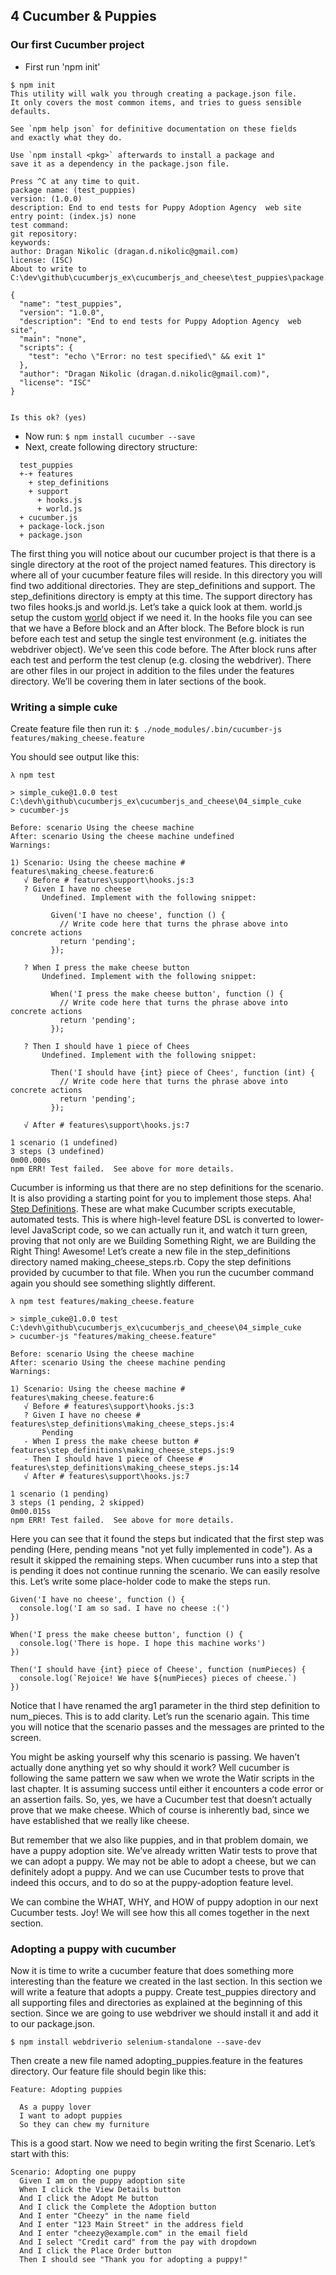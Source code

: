 ## 4 Cucumber & Puppies ##

### Our first Cucumber project ###

* First run 'npm init'

```
$ npm init
This utility will walk you through creating a package.json file.
It only covers the most common items, and tries to guess sensible defaults.

See `npm help json` for definitive documentation on these fields
and exactly what they do.

Use `npm install <pkg>` afterwards to install a package and
save it as a dependency in the package.json file.

Press ^C at any time to quit.
package name: (test_puppies)
version: (1.0.0)
description: End to end tests for Puppy Adoption Agency  web site
entry point: (index.js) none
test command:
git repository:
keywords:
author: Dragan Nikolic (dragan.d.nikolic@gmail.com)
license: (ISC)
About to write to C:\dev\github\cucumberjs_ex\cucumberjs_and_cheese\test_puppies\package.json:

{
  "name": "test_puppies",
  "version": "1.0.0",
  "description": "End to end tests for Puppy Adoption Agency  web site",
  "main": "none",
  "scripts": {
    "test": "echo \"Error: no test specified\" && exit 1"
  },
  "author": "Dragan Nikolic (dragan.d.nikolic@gmail.com)",
  "license": "ISC"
}


Is this ok? (yes)
```

* Now run: `$ npm install cucumber --save`
* Next, create following directory structure:

```
  test_puppies
  +-+ features
    + step_definitions
    + support
      + hooks.js
      + world.js
  + cucumber.js
  + package-lock.json
  + package.json
```

The first thing you will notice about our cucumber project is that there is a 
single directory at the root of the project named features. This directory is 
where all of your cucumber feature files will reside. In this directory you will 
find two additional directories. They are step_definitions and support. The 
step_definitions directory is empty at this time. The support directory has two 
files hooks.js and world.js. Let’s take a quick look at them.
world.js setup the custom 
[world](https://github.com/cucumber/cucumber-js/blob/master/docs/support_files/world.md) object if 
we need it.
In the hooks file you can see that we have a Before block and an After block. 
The Before block is run before each test and setup the single test environment (e.g. initiates the 
webdriver object). We’ve seen this code before. The After block runs after each test and perform
the test clenup (e.g. closing the webdriver).
There are other files in our project in addition to the files under the features 
directory. We’ll be covering them in later sections of the book.

### Writing a simple cuke ###

Create feature file then run it: `$ ./node_modules/.bin/cucumber-js features/making_cheese.feature `

You should see output like this:

```
λ npm test

> simple_cuke@1.0.0 test C:\devh\github\cucumberjs_ex\cucumberjs_and_cheese\04_simple_cuke
> cucumber-js

Before: scenario Using the cheese machine
After: scenario Using the cheese machine undefined
Warnings:

1) Scenario: Using the cheese machine # features\making_cheese.feature:6
   √ Before # features\support\hooks.js:3
   ? Given I have no cheese
       Undefined. Implement with the following snippet:

         Given('I have no cheese', function () {
           // Write code here that turns the phrase above into concrete actions
           return 'pending';
         });

   ? When I press the make cheese button
       Undefined. Implement with the following snippet:

         When('I press the make cheese button', function () {
           // Write code here that turns the phrase above into concrete actions
           return 'pending';
         });

   ? Then I should have 1 piece of Chees
       Undefined. Implement with the following snippet:

         Then('I should have {int} piece of Chees', function (int) {
           // Write code here that turns the phrase above into concrete actions
           return 'pending';
         });

   √ After # features\support\hooks.js:7

1 scenario (1 undefined)
3 steps (3 undefined)
0m00.000s
npm ERR! Test failed.  See above for more details.
```

Cucumber is informing us that there are no step definitions for the scenario. It is also providing
a starting point for you to implement those steps. Aha! 
[Step Definitions](https://docs.cucumber.io/cucumber/step-definitions/). These are what make
Cucumber scripts executable, automated tests. This is where high-level feature DSL is converted to
lower-level JavaScript code, so we can actually run it, and watch it turn green, proving that not 
only are we Building Something Right, we are Building the Right Thing!
Awesome! Let’s create a new file in the step_definitions directory named making_cheese_steps.rb. 
Copy the step definitions provided by cucumber to that file. When you run the cucumber
command again you should see something slightly different.

```
λ npm test features/making_cheese.feature

> simple_cuke@1.0.0 test C:\devh\github\cucumberjs_ex\cucumberjs_and_cheese\04_simple_cuke
> cucumber-js "features/making_cheese.feature"

Before: scenario Using the cheese machine
After: scenario Using the cheese machine pending
Warnings:

1) Scenario: Using the cheese machine # features\making_cheese.feature:6
   √ Before # features\support\hooks.js:3
   ? Given I have no cheese # features\step_definitions\making_cheese_steps.js:4
       Pending
   - When I press the make cheese button # features\step_definitions\making_cheese_steps.js:9
   - Then I should have 1 piece of Cheese # features\step_definitions\making_cheese_steps.js:14
   √ After # features\support\hooks.js:7

1 scenario (1 pending)
3 steps (1 pending, 2 skipped)
0m00.015s
npm ERR! Test failed.  See above for more details.
```

Here you can see that it found the steps but indicated that the first step was pending (Here, pending
means "not yet fully implemented in code"). As a result it skipped the remaining steps. When
cucumber runs into a step that is pending it does not continue running the scenario. We can easily
resolve this. Let’s write some place-holder code to make the steps run.

```
Given('I have no cheese', function () {
  console.log('I am so sad. I have no cheese :(')
})

When('I press the make cheese button', function () {
  console.log('There is hope. I hope this machine works')
})

Then('I should have {int} piece of Cheese', function (numPieces) {
  console.log(`Rejoice! We have ${numPieces} pieces of cheese.`)
})
```

Notice that I have renamed the arg1 parameter in the third step definition to num_pieces.
This is to add clarity. Let’s run the scenario again. This time you will notice that the scenario passes
and the messages are printed to the screen.

You might be asking yourself why this scenario is passing. We haven’t actually done anything yet
so why should it work? Well cucumber is following the same pattern we saw when we wrote the
Watir scripts in the last chapter. It is assuming success until either it encounters a code error or an
assertion fails. So, yes, we have a Cucumber test that doesn’t actually prove that we make cheese.
Which of course is inherently bad, since we have established that we really like cheese.

But remember that we also like puppies, and in that problem domain, we have a puppy adoption
site. We’ve already written Watir tests to prove that we can adopt a puppy. We may not be able to
adopt a cheese, but we can definitely adopt a puppy. And we can use Cucumber tests to prove that
indeed this occurs, and to do so at the puppy-adoption feature level.

We can combine the WHAT, WHY, and HOW of puppy adoption in our next Cucumber tests. Joy!
We will see how this all comes together in the next section.

### Adopting a puppy with cucumber ###

Now it is time to write a cucumber feature that does something more interesting than the feature we
created in the last section. In this section we will write a feature that adopts a puppy. Create
test_puppies directory and all supporting files and directories as explained at the beginning of
this section. Since we are going to use webdriver we should install it and add it to our 
package.json.

`$ npm install webdriverio selenium-standalone --save-dev`

Then create a new file named adopting_puppies.feature in the features directory. Our feature file 
should begin like this:

```
Feature: Adopting puppies

  As a puppy lover
  I want to adopt puppies
  So they can chew my furniture
```

This is a good start. Now we need to begin writing the first Scenario. Let’s start with this:

```
Scenario: Adopting one puppy
  Given I am on the puppy adoption site
  When I click the View Details button
  And I click the Adopt Me button
  And I click the Complete the Adoption button
  And I enter "Cheezy" in the name field
  And I enter "123 Main Street" in the address field
  And I enter "cheezy@example.com" in the email field
  And I select "Credit card" from the pay with dropdown
  And I click the Place Order button
  Then I should see "Thank you for adopting a puppy!"
```